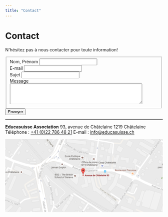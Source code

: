 ```yaml
---
title: "Contact"
---
```


# Contact

N'hésitez pas à nous contacter pour toute information!

<form action="" method="" accept-charset="utf-8">
  <fieldset id="form-message" class="ba b--transparent ph0 mh0">
    <div class="mt3">
      <label class="db fw4 lh-copy f6" for="name">Nom, Prénom</label>
      <input class="pa2 input-reset ba bg-transparent w-100 measure" type="text" name="name" id="name">
    </div>
    <div class="mt3">
      <label class="db fw4 lh-copy f6" for="email-address">E-mail</label>
      <input class="pa2 input-reset ba bg-transparent w-100 measure" type="email" name="email-address" id="email-address">
    </div>
    <div class="mt3">
      <label class="db fw4 lh-copy f6" for="subject">Sujet</label>
      <input class="pa2 input-reset ba bg-transparent w-100 measure" type="text" name="subject" id="subject">
    </div>
    <div class="mt3">
      <label class="db fw4 lh-copy f6" for="message">Message</label>
      <textarea class="pa2 input-reset ba bg-transparent w-100 measure" rows="4" cols="50" name="message" id="message"></textarea>
    </div>
  </fieldset>
  <div class="mt3">
    <input class="b ph3 pv2 input-reset ba b--black bg-transparent grow pointer f6" type="submit" value="Envoyer">
  </div>
</form>

<hr class="mv5">

**Educasuisse Association**
93, avenue de Châtelaine
1219 Châtelaine
Téléphone : [+41 (0)22 786 48 21](tel:+412278648121)
E-mail : [info@educasuisse.ch](mailto:info@educasuisse.ch)

![Contact map](/img/contact/contact-map.png)
